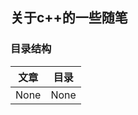 ## 关于c++的一些随笔

### 目录结构

| 文章             | 目录              |
|:----------------:|:-----------------:|
| None             | None              |

